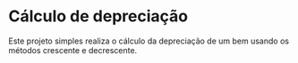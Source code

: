 # Cálculo de depreciação
Este projeto simples realiza o cálculo da depreciação de um bem usando os métodos crescente e decrescente.
